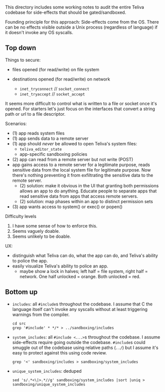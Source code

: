 This directory includes some working notes to audit the entire Teliva codebase
for side-effects that should be gated/sandboxed.

Founding principle for this approach: Side-effects come from the OS. There can
be no effects visible outside a Unix process (regardless of language) if it
doesn't invoke any OS syscalls.

## Top down

Things to secure:
* files opened (for read/write) on file system

* destinations opened (for read/write) on network
  * `inet_tryconnect` // `socket_connect`
  * `inet_tryaccept` // `socket_accept`

It seems more difficult to control what is written to a file or socket once
it's opened. For starters let's just focus on the interfaces that convert a
string path or url to a file descriptor.

Scenarios:
  * (1) app reads system files
  * (1) app sends data to a remote server
  * (1) app should _never_ be allowed to open Teliva's system files:
      - `teliva_editor_state`
      - app-specific sandboxing policies
  * (2) app can read from a remote server but not write (POST)
  * app gains access to a remote server for a legitimate purpose, reads
    sensitive data from the local system file for legitimate purpose. Now
    there's nothing preventing it from exfiltrating the sensitive data to the
    remote server.
    - (2) solution: make it obvious in the UI that granting both permissions
      allows an app to do anything. Educate people to separate apps that read
      sensitive data from apps that access remote servers.
    - (2) solution: map phases within an app to distinct permission sets
  * (3) app wants access to system() or exec() or popen()

Difficulty levels
  1. I have some sense of how to enforce this.
  2. Seems vaguely doable.
  3. Seems unlikely to be doable.

UX:
  * distinguish what Teliva can do, what the app can do, and Teliva's ability
    to police the app.
  * easily visualize Teliva's ability to police an app.
    - maybe show a lock in halves; left half = file system, right half =
      network. One half unlocked = orange. Both unlocked = red.

## Bottom up

* `includes`: all `#include`s throughout the codebase. I assume that C the
  language itself can't invoke any syscalls without at least triggering
  warnings from the compiler.
  ```
  cd src
  grep '#include' * */* > ../sandboxing/includes
  ```
* `system_includes`: all `#include <...>`s throughout the codebase. I assume
  side-effects require going outside the codebase. `#include`s could smuggle
  out of the codebase using relative paths (`../`) but I assume it's easy to
  protect against this using code review.
  ```
  grep '<' sandboxing/includes > sandboxing/system_includes
  ```
* `unique_system_includes`: deduped
  ```
  sed 's/.*<\|>.*//g' sandboxing/system_includes |sort |uniq > sandboxing/unique_system_includes
  ```
